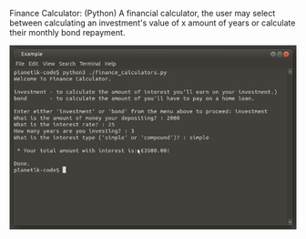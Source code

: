 Finance Calculator:
(Python)
A financial calculator, the user may select between calculating an investment's
value of x amount of years or calculate their monthly bond repayment.

![Program Example](https://github.com/planetlk-code/finance-calculator/blob/main/Example.png)
